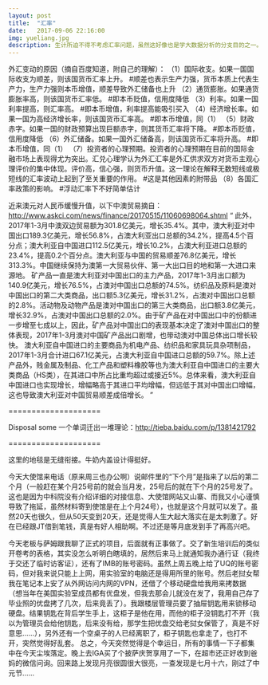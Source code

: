 ```yaml
---
layout: post
title:  "汇率"
date:   2017-09-06 22:16:00
img: yueliang.jpg
description: 生计所迫不得不考虑汇率问题，虽然这好像也是学大数据分析的分支目的之一。//衰老机理。//生活费转机。//诸事皆定。//追思先祖。
---
```


外汇变动的原因（摘自百度知道，附自己的理解）：
（1）国际收支。如果一国国际收支为顺差，则该国货币汇率上升。
#顺差也表示生产力强，货币本质上代表生产力，生产力强则本币增值，顺差导致外汇储备也上升
（2）通货膨胀。如果通货膨胀率高，则该国货币汇率低。
#即本币贬值，信用度降低
（3）利率。如果一国利率提高，则汇率高。
#即本币增值，利率提高能吸引买入
（4）经济增长率。如果一国为高经济增长率，则该国货币汇率高。
#即本币增值，同（1）
（5）财政赤字。如果一国的财政预算出现巨额赤字，则其货币汇率将下降。
#即本币贬值，信用度降低
（6）外汇储备。如果一国外汇储备高，则该国货币汇率将升高。
#即本币增值，同（1）
（7）投资者的心理预期。投资者的心理预期在目前的国际金融市场上表现得尤为突出。汇兑心理学认为外汇汇率是外汇供求双方对货币主观心理评价的集中体现。评价高，信心强，则货币升值。这一理论在解释无数短线或极短线的汇率波动上起到了至关重要的作用。
#这是其他因素的附带品
（8）各国汇率政策的影响。
#浮动汇率下不好简单估计

近来澳元对人民币缓慢升值，以下中澳贸易摘自：http://www.askci.com/news/finance/20170515/11060698064.shtml
“
此外，2017年1-3月中澳双边贸易额为301.8亿美元，增长35.4%。其中，澳大利亚对中国出口189.3亿美元，增长56.8%，占澳大利亚出口总额的34.2%，提高4.5个百分点；澳大利亚自中国进口112.5亿美元，增长10.2%，占澳大利亚进口总额的23.4%，提高0.2个百分点。澳大利亚与中国的贸易顺差76.8亿美元，增长313.3%。中国继续保持为澳第一大贸易伙伴、第一大出口目的地和第一大进口来源地。
矿产品一直是澳大利亚对中国出口的主力产品，2017年1-3月出口额为140.9亿美元，增长76.5%，占澳对中国出口总额的74.5%。纺织品及原料是澳对中国出口的第二大类商品，出口额5.3亿美元，增长31.2%，占澳对中国出口总额的2.8%。活动物及动物产品是澳对中国出口的第三大类商品，出口额3.8亿美元，增长32.9%，占澳对中国出口总额的2.0%。由于矿产品在对中国出口中的份额进一步增至七成以上，因此，矿产品对中国出口的表现基本决定了澳对中国出口的整体表现，2017年1-3月澳对中国矿产品出口剧增，也带动澳对中国总体出口增长较快。
澳大利亚自中国进口的主要商品为机电产品、纺织品和家具玩具杂项制品，2017年1-3月合计进口67.1亿美元，占澳大利亚自中国进口总额的59.7%。除上述产品外，贱金属及制品、化工产品和塑料橡胶等也为澳大利亚自中国进口的主要大类商品（HS类），在其进口中所占比重均超过或接近5%。总体来看，澳大利亚自中国进口也实现增长，增幅略高于其进口平均增幅，但远低于其对中国出口增幅，这也导致澳大利亚对中国贸易顺差成倍增长。
”

====================

Disposal some
一个单词迁出一堆理论：http://tieba.baidu.com/p/1381421792

====================

这里的地毯是无缝衔接。牛奶内盖设计得挺好。

今天大使馆来电话（原来周三也办公啊）说邮件里的“下个月”是指来了以后的第二个月（一般赶在某个月25号前的就会当月发，25号后的就在下个月的25号发了。这也是因为中科院没有介绍详细的对接信息、大使馆网站又山寨、而我又小心谨慎导致了拖延，虽然材料寄到使馆是在上个月24号），也就是这个月就可以发了。虽然20天也很久，但从50天变到20天，还是觉得人生大起大落实在是太刺激了。好在已经跟JT借到笔钱，真是有好人相助啊。不过还是等月底发到手了再高兴吧。

今天老板与萨姆跟我聊了正式的项目，后面就有正事做了。交了新生培训后的类似开卷考的表格，其实没怎么听明白瞎填的，居然后来马上就通知我办通行证（我终于交还了临时访客证），还有了IMB的账号密码。虽然上周五晚上给了UQ的账号密码，但对我来说只能上上网，用实验室的电脑还是得用所里的账号。然后老挝女帮我在笔记本上安了从外网访问内网的VPN，还借了个移动硬盘给我用来拷数据（想当年在美国实验室成员都有优盘发，但我去那会儿就没在发了，我用自己存了毕业照的优盘拷了几次，后来竟丢了）。我跟楼层管理员要了抽屉钥匙用来锁移动硬盘。结果钥匙在背后学生手上，这柜子是他在用，而他的柜子没钥匙打不开（我以为管理员会给他钥匙，后来没有给，那学生把优盘交给老挝女保管了，真是不好意思……），另外还有一个空桌子的人已经离职了，柜子钥匙也拿走了，也打不开，突然觉得好乱套。
总之，今天突然觉得是个幸运日，所有的事情一下子都集中在今天尘埃落定。晚上去IGA买了个披萨庆贺享用了一下，在超市还正好收到爸妈的微信问询。回来路上发现月亮很圆很大很亮，一查发现是七月十六，刚过了中元节……